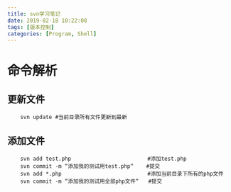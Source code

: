 ```yaml
---
title: svn学习笔记
date: 2019-02-18 10:22:08
tags: [版本控制]
categories: [Program, Shell]
---
```


# 命令解析

## 更新文件

```shell
    svn update #当前目录所有文件更新到最新
```

## 添加文件

```shell
    svn add test.php                        #添加test.php 
    svn commit -m “添加我的测试用test.php“    #提交
    svn add *.php                           #添加当前目录下所有的php文件
    svn commit -m “添加我的测试用全部php文件“   #提交
```